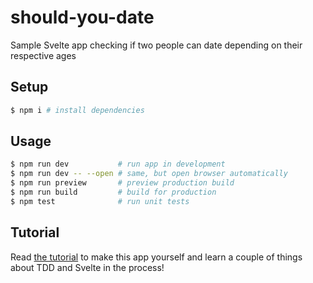 # should-you-date

Sample Svelte app checking if two people can date depending on their respective ages

## Setup

```sh
$ npm i # install dependencies
```

## Usage

```sh
$ npm run dev           # run app in development
$ npm run dev -- --open # same, but open browser automatically
$ npm run preview       # preview production build
$ npm run build         # build for production
$ npm test              # run unit tests
```

## Tutorial

Read [the tutorial](tutorial.md) to make this app yourself and learn a couple of things about TDD and Svelte in the process!
